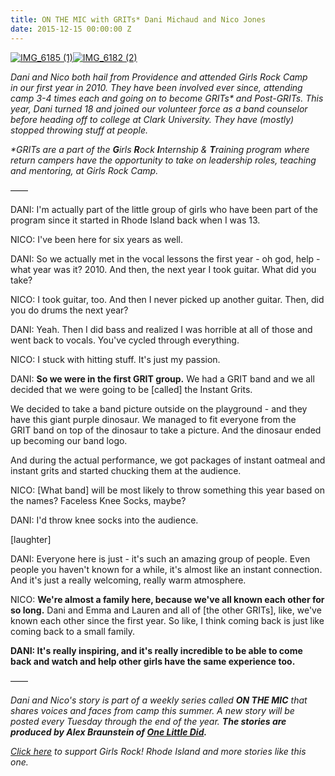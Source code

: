 ```yaml
---
title: ON THE MIC with GRITs* Dani Michaud and Nico Jones
date: 2015-12-15 00:00:00 Z
---
```


[![IMG_6185 (1)](/uploads/blogpost/IMG_6185-1-1024x683.jpg)](http://girlsrockri.org/wp-content/uploads/2015/12/IMG_6185-1.jpg)[![IMG_6182 (2)](/uploads/blogpost/IMG_6182-2-1024x683.jpg)](http://girlsrockri.org/wp-content/uploads/2015/12/IMG_6182-2.jpg)

_Dani and Nico both hail from Providence and attended Girls Rock Camp in our first year in 2010. They have been involved ever since, attending camp 3-4 times each and going on to become GRITs\* and Post-GRITs. This year, Dani turned 18 and joined our volunteer force as a band counselor before heading off to college at Clark University. They have (mostly) stopped throwing stuff at people._

_\*GRITs are a part of the **G**irls **R**ock **I**nternship & **T**raining program where return campers have the opportunity to take on leadership roles, teaching and mentoring, at Girls Rock Camp._

——

DANI: I'm actually part of the little group of girls who have been part of the program since it started in Rhode Island back when I was 13.

NICO: I've been here for six years as well.

DANI: So we actually met in the vocal lessons the first year - oh god, help - what year was it? 2010. And then, the next year I took guitar. What did you take?

NICO: I took guitar, too. And then I never picked up another guitar. Then, did you do drums the next year?

DANI: Yeah. Then I did bass and realized I was horrible at all of those and went back to vocals. You've cycled through everything.

NICO: I stuck with hitting stuff. It's just my passion.

DANI: **So we were in the first GRIT group.** We had a GRIT band and we all decided that we were going to be \[called\] the Instant Grits.

We decided to take a band picture outside on the playground - and they have this giant purple dinosaur. We managed to fit everyone from the GRIT band on top of the dinosaur to take a picture. And the dinosaur ended up becoming our band logo.

And during the actual performance, we got packages of instant oatmeal and instant grits and started chucking them at the audience.

NICO: \[What band\] will be most likely to throw something this year based on the names? Faceless Knee Socks, maybe?

DANI: I'd throw knee socks into the audience.

\[laughter\]

DANI: Everyone here is just - it's such an amazing group of people. Even people you haven't known for a while, it's almost like an instant connection. And it's just a really welcoming, really warm atmosphere.

NICO: **We're almost a family here, because we've all known each other for so long.** Dani and Emma and Lauren and all of \[the other GRITs\], like, we've known each other since the first year. So like, I think coming back is just like coming back to a small family.

**DANI: **It's really inspiring, and it's really incredible to be able to come back and watch and help other girls have the same experience too.****

——

_Dani and Nico's story is part of a weekly series called **ON THE MIC** that shares voices and faces from camp this summer. A new story will be posted every Tuesday through the end of the year. ____The stories are produced by Alex Braunstein of [One Little Did](http://www.onelittledidstories.com/)._____

_[Click here](https://www.razoo.com/story/Girls-Rock-Rhode-Island) to support Girls Rock! Rhode Island and more stories like this one._
